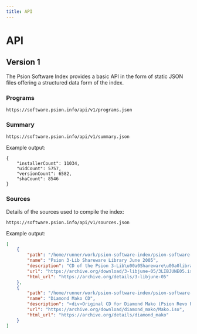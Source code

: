 ```yaml
---
title: API
---
```


# API

## Version 1

The Psion Software Index provides a basic API in the form of static JSON files offering a structured data form of the index.


### Programs

`https://software.psion.info/api/v1/programs.json`

### Summary

`https://software.psion.info/api/v1/summary.json`

Example output:

```
{
    "installerCount": 11034,
    "uidCount": 5757,
    "versionCount": 6582,
    "shaCount": 8546
}
```

### Sources

Details of the sources used to compile the index:

`https://software.psion.info/api/v1/sources.json`

Example output:

```json
[
    {
        "path": "/home/runner/work/psion-software-index/psion-software-index/_assets/3-libjune-05/3LIBJUNE05.iso",
        "name": "Psion 3-Lib Shareware Library June 2005",
        "description": "CD of the Psion 3-Lib\u00a0Shareware\u00a0library for Psion PDA's\u00a0",
        "url": "https://archive.org/download/3-libjune-05/3LIBJUNE05.iso",
        "html_url": "https://archive.org/details/3-libjune-05"
    },
    {
        "path": "/home/runner/work/psion-software-index/psion-software-index/_assets/diamond_mako/Mako.iso",
        "name": "Diamond Mako CD",
        "description": "<div>Original CD for Diamond Mako (Psion Revo Plus).</div><div><br /></div><div>This CD contains many programs to help you make better use of your Diamond Mako.\u00a0</div><div><br /></div><div><div>-----</div>Here is the original disk image in NRG (Nero) format and the converted to ISO version file</div>",
        "url": "https://archive.org/download/diamond_mako/Mako.iso",
        "html_url": "https://archive.org/details/diamond_mako"
    }
]

```
